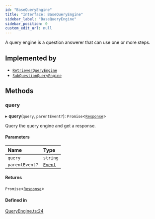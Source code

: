 ```yaml
---
id: "BaseQueryEngine"
title: "Interface: BaseQueryEngine"
sidebar_label: "BaseQueryEngine"
sidebar_position: 0
custom_edit_url: null
---
```


A query engine is a question answerer that can use one or more steps.

## Implemented by

- [`RetrieverQueryEngine`](../classes/RetrieverQueryEngine.md)
- [`SubQuestionQueryEngine`](../classes/SubQuestionQueryEngine.md)

## Methods

### query

▸ **query**(`query`, `parentEvent?`): `Promise`<[`Response`](../classes/Response.md)\>

Query the query engine and get a response.

#### Parameters

| Name | Type |
| :------ | :------ |
| `query` | `string` |
| `parentEvent?` | [`Event`](Event.md) |

#### Returns

`Promise`<[`Response`](../classes/Response.md)\>

#### Defined in

[QueryEngine.ts:24](https://github.com/run-llama/LlamaIndexTS/blob/816132e/packages/core/src/QueryEngine.ts#L24)
